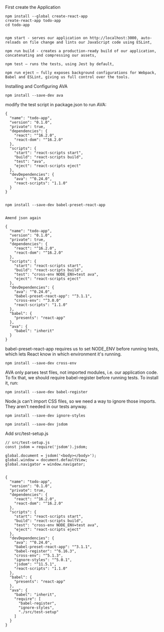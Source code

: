 First create the Application

    npm install --global create-react-app
    create-react-app todo-app
    cd todo-app


    npm start - serves our application on http://localhost:3000, auto-reloads on file change and lints our JavaScript code using ESLint,

    npm run build - creates a production-ready build of our application, concatenating and compressing our assets,

    npm test — runs the tests, using Jest by default,

    npm run eject — fully exposes background configurations for Webpack, Babel and ESLint, giving us full control over the tools.


Installing and Configuring AVA

    npm install --save-dev ava



modify the test script in package.json to run AVA:


    {
      "name": "todo-app",
      "version": "0.1.0",
      "private": true,
      "dependencies": {
        "react": "^16.2.0",
        "react-dom": "^16.2.0"
      },
      "scripts": {
        "start": "react-scripts start",
        "build": "react-scripts build",
        "test": "ava",
        "eject": "react-scripts eject"
      },
      "devDependencies": {
        "ava": "^0.24.0",
        "react-scripts": "1.1.0"
      }
    }


    npm install --save-dev babel-preset-react-app


    Amend json again

    {
      "name": "todo-app",
      "version": "0.1.0",
      "private": true,
      "dependencies": {
        "react": "^16.2.0",
        "react-dom": "^16.2.0"
      },
      "scripts": {
        "start": "react-scripts start",
        "build": "react-scripts build",
        "test": "cross-env NODE_ENV=test ava",
        "eject": "react-scripts eject"
      },
      "devDependencies": {
        "ava": "^0.24.0",
        "babel-preset-react-app": "^3.1.1",
        "cross-env": "^3.0.0"
        "react-scripts": "1.1.0"
      },
      "babel": {
        "presents": "react-app"
      },
      "ava": {
        "babel": "inherit"
      }
    }

babel-preset-react-app requires us to set NODE_ENV before running tests, which lets React know in which environment it's running.

    npm install --save-dev cross-env

AVA only parses test files, not imported modules, i.e. our application code. To fix that, we should require babel-register before running tests. To install it, run:

    npm install --save-dev babel-register

Node.js can't import CSS files, so we need a way to ignore those imports. They aren't needed in our tests anyway.

    npm install --save-dev ignore-styles

    npm install --save-dev jsdom


Add src/test-setup.js

    // src/test-setup.js
    const jsdom = require('jsdom').jsdom;

    global.document = jsdom('<body></body>');
    global.window = document.defaultView;
    global.navigator = window.navigator;


    {
      "name": "todo-app",
      "version": "0.1.0",
      "private": true,
      "dependencies": {
        "react": "^16.2.0",
        "react-dom": "^16.2.0"
      },
      "scripts": {
        "start": "react-scripts start",
        "build": "react-scripts build",
        "test": "cross-env NODE_ENV=test ava",
        "eject": "react-scripts eject"
      },
      "devDependencies": {
        "ava": "^0.24.0",
        "babel-preset-react-app": "^3.1.1",
        "babel-register": "^6.16.3",
        "cross-env": "^5.1.3",
        "ignore-styles": "^5.0.1",
        "jsdom": "^11.5.1",
        "react-scripts": "1.1.0"
      },
      "babel": {
        "presents": "react-app"
      },
      "ava": {
        "babel": "inherit",
        "require": [
          "babel-register",
          "ignore-styles",
          "./src/test-setup"
        ]
      }
    }
